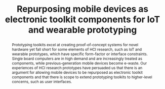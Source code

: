 ---
number: 14
title: "Repurposing mobile devices as electronic toolkit components for IoT and wearable prototyping"

author0_name: Dan Jackson
author0_affiliation: Open Lab, School of Computing, Newcastle University, UK

abstract: "Prototyping toolkits excel at creating proof-of-concept systems for novel hardware yet fall short for some elements of HCI research, such as IoT and wearable prototypes, which have specific form-factor or interface constraints. Single board computers are in high demand and are increasingly treated as components, while previous-generation mobile devices become e-waste. Our experiences of HCI research prototypes have persuaded us that there is an argument for allowing mobile devices to be repurposed as electronic toolkit components and that there is scope to extend prototyping toolkits to higher-level concerns, such as user interfaces."

pdf: 
---